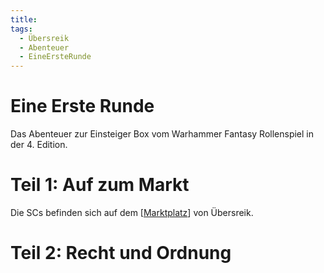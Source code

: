 ```yaml
---
title:
tags:
  - Übersreik
  - Abenteuer
  - EineErsteRunde
---
```


# Eine Erste Runde
Das Abenteuer zur Einsteiger Box vom Warhammer Fantasy Rollenspiel in der 4. Edition.

# Teil 1: Auf zum Markt
Die SCs befinden sich auf dem [[Marktplatz]] von Übersreik.

# Teil 2: Recht und Ordnung




[//begin]: # "Autogenerated link references for markdown compatibility"
[Marktplatz]: ../Orte/Übersreik/Marktplatz.md "Übersreik Marktplatz"
[//end]: # "Autogenerated link references"